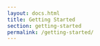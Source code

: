 ```yaml
---
layout: docs.html
title: Getting Started
section: getting-started
permalink: /getting-started/
---
```

